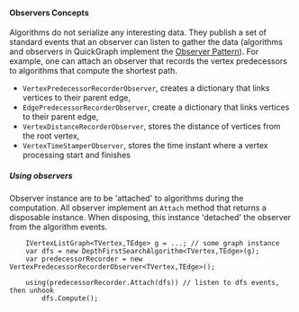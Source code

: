 #### Observers Concepts

Algorithms do not serialize any interesting data. They publish a set of standard events that an observer can listen to gather the data (algorithms and observers in QuickGraph implement the [Observer Pattern](Observer-Pattern)). For example, one can attach an observer that records the vertex predecessors to algorithms that compute the shortest path.

* `VertexPredecessorRecorderObserver`, creates a dictionary that links vertices to their parent edge,
* `EdgePredecessorRecorderObserver`, create a dictionary that links vertices to their parent edge,
* `VertexDistanceRecorderObserver`, stores the distance of vertices from the root vertex,
* `VertexTimeStamperObserver`, stores the time instant where a vertex processing start and finishes
 
##### Using observers

Observer instance are to be 'attached' to algorithms during the computation. All observer implement an `Attach` method that returns a disposable instance. When disposing, this instance 'detached' the observer from the algorithm events.

```
    IVertexListGraph<TVertex,TEdge> g = ...; // some graph instance
    var dfs = new DepthFirstSearchAlgorithm<TVertex,TEdge>(g);
    var predecessorRecorder = new VertexPredecessorRecorderObserver<TVertex,TEdge>();

    using(predecessorRecorder.Attach(dfs)) // listen to dfs events, then unhook
        dfs.Compute();   
```
